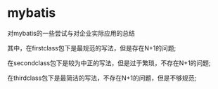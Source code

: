 # mybatis
对mybatis的一些尝试与对企业实际应用的总结

其中，在firstclass包下是最规范的写法，但是存在N+1的问题;

在secondclass包下是较为中正的写法，但是过于繁琐，不存在N+1的问题;

在thirdclass包下是最简洁的写法，不存在N+1的问题，但是不够规范;
